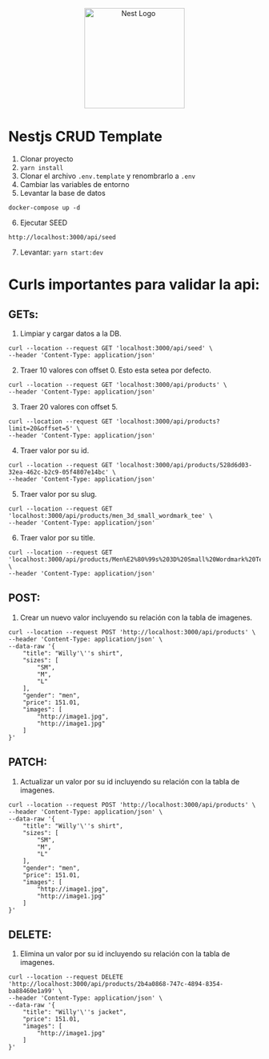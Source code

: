 <p align="center">
  <a href="http://nestjs.com/" target="blank"><img src="https://nestjs.com/img/logo-small.svg" width="200" alt="Nest Logo" /></a>
</p>

# Nestjs CRUD Template

1. Clonar proyecto
2. `yarn install`
3. Clonar el archivo `.env.template` y renombrarlo a `.env`
4. Cambiar las variables de entorno
5. Levantar la base de datos

```
docker-compose up -d
```

6. Ejecutar SEED

```
http://localhost:3000/api/seed
```

7. Levantar: `yarn start:dev`

# Curls importantes para validar la api:

## GETs:

1. Limpiar y cargar datos a la DB.

```
curl --location --request GET 'localhost:3000/api/seed' \
--header 'Content-Type: application/json'
```

2. Traer 10 valores con offset 0. Esto esta setea por defecto.

```
curl --location --request GET 'localhost:3000/api/products' \
--header 'Content-Type: application/json'
```

3. Traer 20 valores con offset 5.

```
curl --location --request GET 'localhost:3000/api/products?limit=20&offset=5' \
--header 'Content-Type: application/json'
```

4. Traer valor por su id.

```
curl --location --request GET 'localhost:3000/api/products/528d6d03-32ea-462c-b2c9-05f4807e14bc' \
--header 'Content-Type: application/json'
```

5. Traer valor por su slug.

```
curl --location --request GET 'localhost:3000/api/products/men_3d_small_wordmark_tee' \
--header 'Content-Type: application/json'
```

6. Traer valor por su title.

```
curl --location --request GET 'localhost:3000/api/products/Men%E2%80%99s%203D%20Small%20Wordmark%20Tee' \
--header 'Content-Type: application/json'
```

## POST:

1. Crear un nuevo valor incluyendo su relación con la tabla de imagenes.

```
curl --location --request POST 'http://localhost:3000/api/products' \
--header 'Content-Type: application/json' \
--data-raw '{
    "title": "Willy'\''s shirt",
    "sizes": [
        "SM",
        "M",
        "L"
    ],
    "gender": "men",
    "price": 151.01,
    "images": [
        "http://image1.jpg",
        "http://image1.jpg"
    ]
}'
```

## PATCH:

1. Actualizar un valor por su id incluyendo su relación con la tabla de imagenes.

```
curl --location --request POST 'http://localhost:3000/api/products' \
--header 'Content-Type: application/json' \
--data-raw '{
    "title": "Willy'\''s shirt",
    "sizes": [
        "SM",
        "M",
        "L"
    ],
    "gender": "men",
    "price": 151.01,
    "images": [
        "http://image1.jpg",
        "http://image1.jpg"
    ]
}'
```

## DELETE:

1. Elimina un valor por su id incluyendo su relación con la tabla de imagenes.

```
curl --location --request DELETE 'http://localhost:3000/api/products/2b4a0868-747c-4894-8354-ba88460e1a99' \
--header 'Content-Type: application/json' \
--data-raw '{
    "title": "Willy'\''s jacket",
    "price": 151.01,
    "images": [
        "http://image1.jpg"
    ]
}'
```

